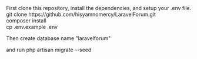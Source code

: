 <html>
First clone this repository, install the dependencies, and setup your .env file.<br>
git clone https://github.com/hisyamnomercy/LaravelForum.git<br>
composer install<br>
cp .env.example .env

Then create database name "laravelforum"

 and run php artisan migrate --seed
 </html>
